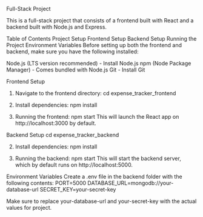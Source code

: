 Full-Stack Project

This is a full-stack project that consists of a frontend built with React and a backend built with Node.js and Express.

Table of Contents
Project Setup
Frontend Setup
Backend Setup
Running the Project
Environment Variables
Before setting up both the frontend and backend, make sure you have the following installed:

Node.js (LTS version recommended) - Install Node.js
npm (Node Package Manager) - Comes bundled with Node.js
Git - Install Git

Frontend Setup
1. Navigate to the frontend directory:
cd expense_tracker_frontend

2. Install dependencies:
npm install

3. Running the frontend:
npm start
This will launch the React app on http://localhost:3000 by default.

Backend Setup
cd expense_tracker_backend

2. Install dependencies:
npm install

3. Running the backend:
npm start
This will start the backend server, which by default runs on http://localhost:5000.


Environment Variables
Create a .env file in the backend folder with the following contents:
PORT=5000
DATABASE_URL=mongodb://your-database-url
SECRET_KEY=your-secret-key

Make sure to replace your-database-url and your-secret-key with the actual values for project.
